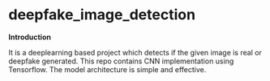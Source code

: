 # deepfake_image_detection

**Introduction**

It is a deeplearning based project which detects if the 
given image is real or deepfake generated. This repo contains CNN
implementation using Tensorflow. The model architecture is 
simple and effective.
